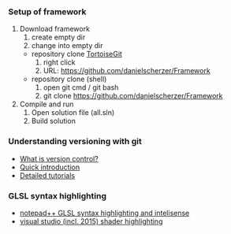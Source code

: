 ### Setup of framework
1. Download framework
	1. create empty dir
	1. change into empty dir
	+ repository clone [TortoiseGit](https://tortoisegit.org/)
		1. right click <git clone...>
		1. URL: https://github.com/danielscherzer/Framework
	+ repository clone (shell)
		1. open git cmd / git bash
		1. git clone https://github.com/danielscherzer/Framework
1. Compile and run
	1. Open solution file (all.sln)
	1. Build solution

### Understanding versioning with git
+ [What is version control?](https://de.atlassian.com/git/tutorials/what-is-version-control)
+ [Quick introduction](https://rogerdudler.github.io/git-guide/index.de.html)
+ [Detailed tutorials](https://de.atlassian.com/git/tutorials/)

### GLSL syntax highlighting
+ [notepad++ GLSL syntax highlighting and intelisense](https://github.com/danielscherzer/Framework/blob/master/notepad%2B%2B%20glsl%20extension)
+ [visual studio (incl. 2015) shader highlighting](http://www.horsedrawngames.com/shader-syntax-highlighting-in-visual-studio-2013/)

